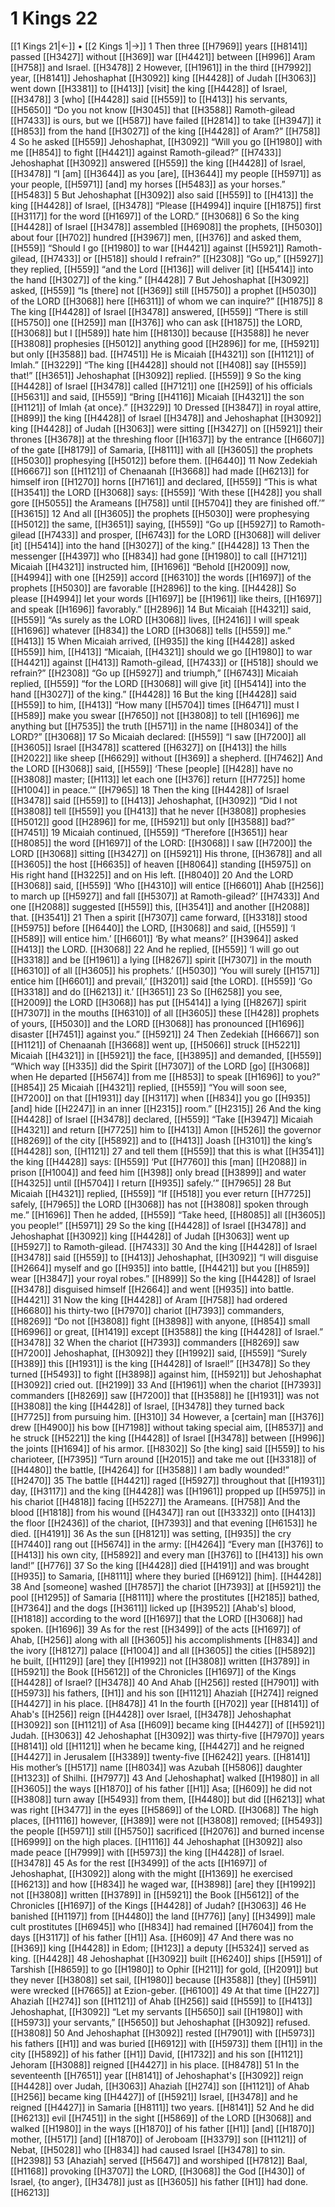 # 1 Kings 22
[[1 Kings 21|←]] • [[2 Kings 1|→]]
1 Then three [[H7969]] years [[H8141]] passed [[H3427]] without [[H369]] war [[H4421]] between [[H996]] Aram [[H758]] and Israel. [[H3478]] 
2 However, [[H1961]] in the third [[H7992]] year, [[H8141]] Jehoshaphat [[H3092]] king [[H4428]] of Judah [[H3063]] went down [[H3381]] to [[H413]] [visit] the king [[H4428]] of Israel, [[H3478]] 
3 [who] [[H4428]] said [[H559]] to [[H413]] his servants, [[H5650]] “Do you not know [[H3045]] that [[H3588]] Ramoth-gilead [[H7433]] is ours,  but we [[H587]] have failed [[H2814]] to take [[H3947]] it [[H853]] from the hand [[H3027]] of the king [[H4428]] of Aram?” [[H758]] 
4 So he asked [[H559]] Jehoshaphat, [[H3092]] “Will you go [[H1980]] with me [[H854]] to fight [[H4421]] against Ramoth-gilead?” [[H7433]] Jehoshaphat [[H3092]] answered [[H559]] the king [[H4428]] of Israel, [[H3478]] “I [am] [[H3644]] as you [are], [[H3644]] my people [[H5971]] as your people, [[H5971]] [and] my horses [[H5483]] as your horses.” [[H5483]] 
5 But Jehoshaphat [[H3092]] also said [[H559]] to [[H413]] the king [[H4428]] of Israel, [[H3478]] “Please [[H4994]] inquire [[H1875]] first [[H3117]] for the word [[H1697]] of the LORD.” [[H3068]] 
6 So the king [[H4428]] of Israel [[H3478]] assembled [[H6908]] the prophets, [[H5030]] about four [[H702]] hundred [[H3967]] men, [[H376]] and asked them, [[H559]] “Should I go [[H1980]] to war [[H4421]] against [[H5921]] Ramoth-gilead, [[H7433]] or [[H518]] should I refrain?” [[H2308]] “Go up,” [[H5927]] they replied, [[H559]] “and the Lord [[H136]] will deliver [it] [[H5414]] into the hand [[H3027]] of the king.” [[H4428]] 
7 But Jehoshaphat [[H3092]] asked, [[H559]] “Is [there] not [[H369]] still [[H5750]] a prophet [[H5030]] of the LORD [[H3068]] here [[H6311]] of whom we can inquire?” [[H1875]] 
8 The king [[H4428]] of Israel [[H3478]] answered, [[H559]] “There is still [[H5750]] one [[H259]] man [[H376]] who can ask [[H1875]] the LORD, [[H3068]] but I [[H589]] hate him [[H8130]] because [[H3588]] he never [[H3808]] prophesies [[H5012]] anything good [[H2896]] for me, [[H5921]] but only [[H3588]] bad. [[H7451]] He is Micaiah [[H4321]] son [[H1121]] of Imlah.” [[H3229]] “The king [[H4428]] should not [[H408]] say [[H559]] that!” [[H3651]] Jehoshaphat [[H3092]] replied. [[H559]] 
9 So the king [[H4428]] of Israel [[H3478]] called [[H7121]] one [[H259]] of his officials [[H5631]] and said, [[H559]] “Bring [[H4116]] Micaiah [[H4321]] the son [[H1121]] of Imlah {at once}.” [[H3229]] 
10 Dressed [[H3847]] in royal attire, [[H899]] the king [[H4428]] of Israel [[H3478]] and Jehoshaphat [[H3092]] king [[H4428]] of Judah [[H3063]] were sitting [[H3427]] on [[H5921]] their thrones [[H3678]] at the threshing floor [[H1637]] by the entrance [[H6607]] of the gate [[H8179]] of Samaria, [[H8111]] with all [[H3605]] the prophets [[H5030]] prophesying [[H5012]] before them. [[H6440]] 
11 Now Zedekiah [[H6667]] son [[H1121]] of Chenaanah [[H3668]] had made [[H6213]] for himself  iron [[H1270]] horns [[H7161]] and declared, [[H559]] “This is what [[H3541]] the LORD [[H3068]] says: [[H559]] ‘With these [[H428]] you shall gore [[H5055]] the Arameans [[H758]] until [[H5704]] they are finished off.’” [[H3615]] 
12 And all [[H3605]] the prophets [[H5030]] were prophesying [[H5012]] the same, [[H3651]] saying, [[H559]] “Go up [[H5927]] to Ramoth-gilead [[H7433]] and prosper, [[H6743]] for the LORD [[H3068]] will deliver [it] [[H5414]] into the hand [[H3027]] of the king.” [[H4428]] 
13 Then the messenger [[H4397]] who [[H834]] had gone [[H1980]] to call [[H7121]] Micaiah [[H4321]] instructed him, [[H1696]] “Behold [[H2009]] now, [[H4994]] with one [[H259]] accord [[H6310]] the words [[H1697]] of the prophets [[H5030]] are favorable [[H2896]] to the king. [[H4428]] So please [[H4994]] let your words [[H1697]] be [[H1961]] like theirs, [[H1697]] and speak [[H1696]] favorably.” [[H2896]] 
14 But Micaiah [[H4321]] said, [[H559]] “As surely as the LORD [[H3068]] lives, [[H2416]] I will speak [[H1696]] whatever [[H834]] the LORD [[H3068]] tells [[H559]] me.” [[H413]] 
15 When Micaiah arrived, [[H935]] the king [[H4428]] asked [[H559]] him, [[H413]] “Micaiah, [[H4321]] should we go [[H1980]] to war [[H4421]] against [[H413]] Ramoth-gilead, [[H7433]] or [[H518]] should we refrain?” [[H2308]] “Go up [[H5927]] and triumph,” [[H6743]] Micaiah replied, [[H559]] “for the LORD [[H3068]] will give [it] [[H5414]] into the hand [[H3027]] of the king.” [[H4428]] 
16 But the king [[H4428]] said [[H559]] to him, [[H413]] “How many [[H5704]] times [[H6471]] must I [[H589]] make you swear [[H7650]] not [[H3808]] to tell [[H1696]] me anything but [[H7535]] the truth [[H571]] in the name [[H8034]] of the LORD?” [[H3068]] 
17 So Micaiah declared: [[H559]] “I saw [[H7200]] all [[H3605]] Israel [[H3478]] scattered [[H6327]] on [[H413]] the hills [[H2022]] like sheep [[H6629]] without [[H369]] a shepherd. [[H7462]] And the LORD [[H3068]] said, [[H559]] ‘These [people] [[H428]] have no [[H3808]] master; [[H113]] let each one [[H376]] return [[H7725]] home [[H1004]] in peace.’” [[H7965]] 
18 Then the king [[H4428]] of Israel [[H3478]] said [[H559]] to [[H413]] Jehoshaphat, [[H3092]] “Did I not [[H3808]] tell [[H559]] you [[H413]] that he never [[H3808]] prophesies [[H5012]] good [[H2896]] for me, [[H5921]] but only [[H3588]] bad?” [[H7451]] 
19 Micaiah continued, [[H559]] “Therefore [[H3651]] hear [[H8085]] the word [[H1697]] of the LORD: [[H3068]] I saw [[H7200]] the LORD [[H3068]] sitting [[H3427]] on [[H5921]] His throne, [[H3678]] and all [[H3605]] the host [[H6635]] of heaven [[H8064]] standing [[H5975]] on His right hand [[H3225]] and on His left. [[H8040]] 
20 And the LORD [[H3068]] said, [[H559]] ‘Who [[H4310]] will entice [[H6601]] Ahab [[H256]] to march up [[H5927]] and fall [[H5307]] at Ramoth-gilead?’ [[H7433]] And one [[H2088]] suggested [[H559]] this, [[H3541]] and another [[H2088]] that. [[H3541]] 
21 Then a spirit [[H7307]] came forward, [[H3318]] stood [[H5975]] before [[H6440]] the LORD, [[H3068]] and said, [[H559]] ‘I [[H589]] will entice him.’ [[H6601]] ‘By what means?’ [[H3964]] asked [[H413]] the LORD. [[H3068]] 
22 And he replied, [[H559]] ‘I will go out [[H3318]] and be [[H1961]] a lying [[H8267]] spirit [[H7307]] in the mouth [[H6310]] of all [[H3605]] his prophets.’ [[H5030]] ‘You will surely [[H1571]] entice him [[H6601]] and prevail,’ [[H3201]] said [the LORD]. [[H559]] ‘Go [[H3318]] and do [[H6213]] it.’ [[H3651]] 
23 So [[H6258]] you see, [[H2009]] the LORD [[H3068]] has put [[H5414]] a lying [[H8267]] spirit [[H7307]] in the mouths [[H6310]] of all [[H3605]] these [[H428]] prophets of yours, [[H5030]] and the LORD [[H3068]] has pronounced [[H1696]] disaster [[H7451]] against you.” [[H5921]] 
24 Then Zedekiah [[H6667]] son [[H1121]] of Chenaanah [[H3668]] went up, [[H5066]] struck [[H5221]] Micaiah [[H4321]] in [[H5921]] the face, [[H3895]] and demanded, [[H559]] “Which way [[H335]] did the Spirit [[H7307]] of the LORD [go] [[H3068]] when He departed [[H5674]] from me [[H853]] to speak [[H1696]] to you?” [[H854]] 
25 Micaiah [[H4321]] replied, [[H559]] “You will soon see, [[H7200]] on that [[H1931]] day [[H3117]] when [[H834]] you go [[H935]] [and] hide [[H2247]] in an inner [[H2315]] room.” [[H2315]] 
26 And the king [[H4428]] of Israel [[H3478]] declared, [[H559]] “Take [[H3947]] Micaiah [[H4321]] and return [[H7725]] him to [[H413]] Amon [[H526]] the governor [[H8269]] of the city [[H5892]] and to [[H413]] Joash [[H3101]] the king’s [[H4428]] son, [[H1121]] 
27 and tell them [[H559]] that this is what [[H3541]] the king [[H4428]] says: [[H559]] ‘Put [[H7760]] this [man] [[H2088]] in prison [[H1004]] and feed him [[H398]] only bread [[H3899]] and water [[H4325]] until [[H5704]] I return [[H935]] safely.’” [[H7965]] 
28 But Micaiah [[H4321]] replied, [[H559]] “If [[H518]] you ever return [[H7725]] safely, [[H7965]] the LORD [[H3068]] has not [[H3808]] spoken through me.” [[H1696]] Then he added, [[H559]] “Take heed, [[H8085]] all [[H3605]] you people!” [[H5971]] 
29 So the king [[H4428]] of Israel [[H3478]] and Jehoshaphat [[H3092]] king [[H4428]] of Judah [[H3063]] went up [[H5927]] to Ramoth-gilead. [[H7433]] 
30 And the king [[H4428]] of Israel [[H3478]] said [[H559]] to [[H413]] Jehoshaphat, [[H3092]] “I will disguise [[H2664]] myself and go [[H935]] into battle, [[H4421]] but you [[H859]] wear [[H3847]] your royal robes.” [[H899]] So the king [[H4428]] of Israel [[H3478]] disguised himself [[H2664]] and went [[H935]] into battle. [[H4421]] 
31 Now the king [[H4428]] of Aram [[H758]] had ordered [[H6680]] his thirty-two [[H7970]] chariot [[H7393]] commanders, [[H8269]] “Do not [[H3808]] fight [[H3898]] with anyone, [[H854]] small [[H6996]] or great, [[H1419]] except [[H3588]] the king [[H4428]] of Israel.” [[H3478]] 
32 When the chariot [[H7393]] commanders [[H8269]] saw [[H7200]] Jehoshaphat, [[H3092]] they [[H1992]] said, [[H559]] “Surely [[H389]] this [[H1931]] is the king [[H4428]] of Israel!” [[H3478]] So they turned [[H5493]] to fight [[H3898]] against him, [[H5921]] but Jehoshaphat [[H3092]] cried out. [[H2199]] 
33 And [[H1961]] when the chariot [[H7393]] commanders [[H8269]] saw [[H7200]] that [[H3588]] he [[H1931]] was not [[H3808]] the king [[H4428]] of Israel, [[H3478]] they turned back [[H7725]] from pursuing him. [[H310]] 
34 However, a [certain] man [[H376]] drew [[H4900]] his bow [[H7198]] without taking special aim, [[H8537]] and he struck [[H5221]] the king [[H4428]] of Israel [[H3478]] between [[H996]] the joints [[H1694]] of his armor. [[H8302]] So [the king] said [[H559]] to his charioteer, [[H7395]] “Turn around [[H2015]] and take me out [[H3318]] of [[H4480]] the battle, [[H4264]] for [[H3588]] I am badly wounded!” [[H2470]] 
35 The battle [[H4421]] raged [[H5927]] throughout that [[H1931]] day, [[H3117]] and the king [[H4428]] was [[H1961]] propped up [[H5975]] in his chariot [[H4818]] facing [[H5227]] the Arameans. [[H758]] And the blood [[H1818]] from his wound [[H4347]] ran out [[H3332]] onto [[H413]] the floor [[H2436]] of the chariot, [[H7393]] and that evening [[H6153]] he died. [[H4191]] 
36 As the sun [[H8121]] was setting, [[H935]] the cry [[H7440]] rang out [[H5674]] in the army: [[H4264]] “Every man [[H376]] to [[H413]] his own city, [[H5892]] and every man [[H376]] to [[H413]] his own land!” [[H776]] 
37 So the king [[H4428]] died [[H4191]] and was brought [[H935]] to Samaria, [[H8111]] where they buried [[H6912]] [him]. [[H4428]] 
38 And [someone] washed [[H7857]] the chariot [[H7393]] at [[H5921]] the pool [[H1295]] of Samaria [[H8111]] where the prostitutes [[H2185]] bathed, [[H7364]] and the dogs [[H3611]] licked up [[H3952]] [Ahab's] blood, [[H1818]] according to the word [[H1697]] that the LORD [[H3068]] had spoken. [[H1696]] 
39 As for the rest [[H3499]] of the acts [[H1697]] of Ahab, [[H256]] along with all [[H3605]] his accomplishments [[H834]] and the ivory [[H8127]] palace [[H1004]] and all [[H3605]] the cities [[H5892]] he built, [[H1129]] [are] they [[H1992]] not [[H3808]] written [[H3789]] in [[H5921]] the Book [[H5612]] of the Chronicles [[H1697]] of the Kings [[H4428]] of Israel? [[H3478]] 
40 And Ahab [[H256]] rested [[H7901]] with [[H5973]] his fathers, [[H1]] and his son [[H1121]] Ahaziah [[H274]] reigned [[H4427]] in his place. [[H8478]] 
41 In the fourth [[H702]] year [[H8141]] of Ahab's [[H256]] reign [[H4428]] over Israel, [[H3478]] Jehoshaphat [[H3092]] son [[H1121]] of Asa [[H609]] became king [[H4427]] of [[H5921]] Judah. [[H3063]] 
42 Jehoshaphat [[H3092]] was thirty-five [[H7970]] years [[H8141]] old [[H1121]] when he became king, [[H4427]] and he reigned [[H4427]] in Jerusalem [[H3389]] twenty-five [[H6242]] years. [[H8141]] His mother’s [[H517]] name [[H8034]] was Azubah [[H5806]] daughter [[H1323]] of Shilhi. [[H7977]] 
43 And [Jehoshaphat] walked [[H1980]] in all [[H3605]] the ways [[H1870]] of his father [[H1]] Asa; [[H609]] he did not [[H3808]] turn away [[H5493]] from them, [[H4480]] but did [[H6213]] what was right [[H3477]] in the eyes [[H5869]] of the LORD. [[H3068]] The high places, [[H1116]] however, [[H389]] were not [[H3808]] removed; [[H5493]] the people [[H5971]] still [[H5750]] sacrificed [[H2076]] and burned incense [[H6999]] on the high places. [[H1116]] 
44 Jehoshaphat [[H3092]] also made peace [[H7999]] with [[H5973]] the king [[H4428]] of Israel. [[H3478]] 
45 As for the rest [[H3499]] of the acts [[H1697]] of Jehoshaphat, [[H3092]] along with the might [[H1369]] he exercised [[H6213]] and how [[H834]] he waged war, [[H3898]] [are] they [[H1992]] not [[H3808]] written [[H3789]] in [[H5921]] the Book [[H5612]] of the Chronicles [[H1697]] of the Kings [[H4428]] of Judah? [[H3063]] 
46 He banished [[H1197]] from [[H4480]] the land [[H776]] [any] [[H3499]] male cult prostitutes [[H6945]] who [[H834]] had remained [[H7604]] from the days [[H3117]] of his father [[H1]] Asa. [[H609]] 
47 And there was no [[H369]] king [[H4428]] in Edom; [[H123]] a deputy [[H5324]] served as king. [[H4428]] 
48 Jehoshaphat [[H3092]] built [[H6240]] ships [[H591]] of Tarshish [[H8659]] to go [[H1980]] to Ophir [[H211]] for gold, [[H2091]] but they never [[H3808]] set sail, [[H1980]] because [[H3588]] [they] [[H591]] were wrecked [[H7665]] at Ezion-geber. [[H6100]] 
49 At that time [[H227]] Ahaziah [[H274]] son [[H1121]] of Ahab [[H256]] said [[H559]] to [[H413]] Jehoshaphat, [[H3092]] “Let my servants [[H5650]] sail [[H1980]] with [[H5973]] your servants,” [[H5650]] but Jehoshaphat [[H3092]] refused. [[H3808]] 
50 And Jehoshaphat [[H3092]] rested [[H7901]] with [[H5973]] his fathers [[H1]] and was buried [[H6912]] with [[H5973]] them [[H1]] in the city [[H5892]] of his father [[H1]] David, [[H1732]] and his son [[H1121]] Jehoram [[H3088]] reigned [[H4427]] in his place. [[H8478]] 
51 In the seventeenth [[H7651]] year [[H8141]] of Jehoshaphat's [[H3092]] reign [[H4428]] over Judah, [[H3063]] Ahaziah [[H274]] son [[H1121]] of Ahab [[H256]] became king [[H4427]] of [[H5921]] Israel, [[H3478]] and he reigned [[H4427]] in Samaria [[H8111]] two years. [[H8141]] 
52 And he did [[H6213]] evil [[H7451]] in the sight [[H5869]] of the LORD [[H3068]] and walked [[H1980]] in the ways [[H1870]] of his father [[H1]] [and] [[H1870]] mother, [[H517]] [and] [[H1870]] of Jeroboam [[H3379]] son [[H1121]] of Nebat, [[H5028]] who [[H834]] had caused Israel [[H3478]] to sin. [[H2398]] 
53 [Ahaziah] served [[H5647]] and worshiped [[H7812]] Baal, [[H1168]] provoking [[H3707]] the LORD, [[H3068]] the God [[H430]] of Israel, {to anger}, [[H3478]] just as [[H3605]] his father [[H1]] had done. [[H6213]] 
